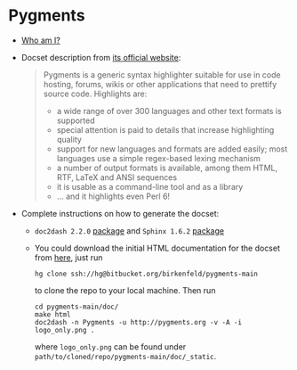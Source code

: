 Pygments
=======================

* [Who am I?](https://github.com/singularitti)

* Docset description from [its official website](http://pygments.org):

  > Pygments is a generic syntax highlighter suitable for use in code hosting, forums, wikis or other applications that need to prettify source code. Highlights are:
  >
  > - a wide range of over 300 languages and other text formats is supported
  > - special attention is paid to details that increase highlighting quality
  > - support for new languages and formats are added easily; most languages use a simple regex-based lexing mechanism
  > - a number of output formats is available, among them HTML, RTF, LaTeX and ANSI sequences
  > - it is usable as a command-line tool and as a library
  > - ... and it highlights even Perl 6!

* Complete instructions on how to generate the docset:
  * `doc2dash 2.2.0` [package](https://pypi.python.org/pypi/doc2dash) and `Sphinx 1.6.2` [package](http://www.sphinx-doc.org/en/master/)

  * You could download the initial HTML documentation for the docset from [here](https://bitbucket.org/birkenfeld/pygments-main), just run

    ```shell
    hg clone ssh://hg@bitbucket.org/birkenfeld/pygments-main
    ```

    to clone the repo to your local machine. Then run

    ```shell
    cd pygments-main/doc/
    make html
    doc2dash -n Pygments -u http://pygments.org -v -A -i logo_only.png .
    ```

    where `logo_only.png` can be found under `path/to/cloned/repo/pygments-main/doc/_static`.

  ​

